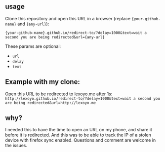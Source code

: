 ## usage

Clone this repository and open this URL in a browser (replace `{your-github-name}` and `{any-url}`):

```
{your-github-name}.github.io/redirect-to/?delay=1000&text=wait a second you are being redirected&url={any-url}
```

These params are optional:

* `url`
* `delay`
* `text`

## Example with my clone: 

Open this URL to be redirected to lexoyo.me after 1s:
`http://lexoyo.github.io/redirect-to/?delay=1000&text=wait a second you are being redirected&url=http://lexoyo.me`

## why?

I needed this to have the time to open an URL on my phone, and share it before it is redirected. And this was to be able to track the IP of a stolen device with firefox sync enabled. Questions and comment are welcome in the issues.
